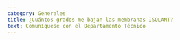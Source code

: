 ```yaml
---
category: Generales
title: ¿Cuántos grados me bajan las membranas ISOLANT?
text: Comuníquese con el Departamento Técnico
---
```

